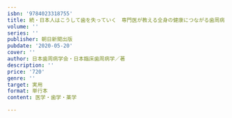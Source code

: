 ```yaml
---
isbn: '9784023318755'
title: 続・日本人はこうして歯を失っていく　専門医が教える全身の健康につながる歯周病
volume: ''
series: ''
publisher: 朝日新聞出版
pubdate: '2020-05-20'
cover: ''
author: 日本歯周病学会・日本臨床歯周病学／著
description: ''
price: '720'
genre: ''
target: 実用
format: 単行本
content: 医学・歯学・薬学

---
```


